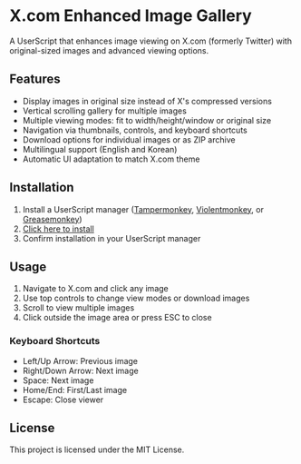 # X.com Enhanced Image Gallery

A UserScript that enhances image viewing on X.com (formerly Twitter) with original-sized images and advanced viewing options.

## Features

- Display images in original size instead of X's compressed versions
- Vertical scrolling gallery for multiple images
- Multiple viewing modes: fit to width/height/window or original size
- Navigation via thumbnails, controls, and keyboard shortcuts
- Download options for individual images or as ZIP archive
- Multilingual support (English and Korean)
- Automatic UI adaptation to match X.com theme

## Installation

1. Install a UserScript manager ([Tampermonkey](https://www.tampermonkey.net/), [Violentmonkey](https://violentmonkey.github.io/), or [Greasemonkey](https://www.greasespot.net/))
2. [Click here to install](https://github.com/PiesP/xcom-enhanced-gallery/raw/master/xcom-enhanced-gallery.js)
3. Confirm installation in your UserScript manager

## Usage

1. Navigate to X.com and click any image
2. Use top controls to change view modes or download images
3. Scroll to view multiple images
4. Click outside the image area or press ESC to close

### Keyboard Shortcuts

- Left/Up Arrow: Previous image
- Right/Down Arrow: Next image  
- Space: Next image
- Home/End: First/Last image
- Escape: Close viewer

## License

This project is licensed under the MIT License.

